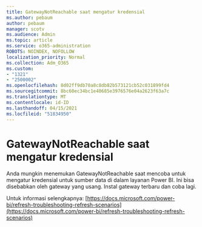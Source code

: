 ```yaml
---
title: GatewayNotReachable saat mengatur kredensial
ms.author: pebaum
author: pebaum
manager: scotv
ms.audience: Admin
ms.topic: article
ms.service: o365-administration
ROBOTS: NOINDEX, NOFOLLOW
localization_priority: Normal
ms.collection: Adm_O365
ms.custom:
- "1321"
- "2500002"
ms.openlocfilehash: 8d02ff9db70a8c8db82b573121cb52c031899fd4
ms.sourcegitcommit: 8bc60ec34bc1e40685e3976576e04a2623f63a7c
ms.translationtype: MT
ms.contentlocale: id-ID
ms.lasthandoff: 04/15/2021
ms.locfileid: "51834950"
---
```

# <a name="gatewaynotreachable-when-setting-credentials"></a>GatewayNotReachable saat mengatur kredensial

Anda mungkin menemukan GatewayNotReachable saat mencoba untuk mengatur kredensial untuk sumber data di dalam layanan Power BI. Ini bisa disebabkan oleh gateway yang usang. Instal gateway terbaru dan coba lagi.

Untuk informasi selengkapnya: [https://docs.microsoft.com/power-bi/refresh-troubleshooting-refresh-scenarios](https://docs.microsoft.com/power-bi/refresh-troubleshooting-refresh-scenarios)
